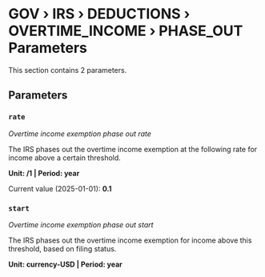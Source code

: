 # GOV › IRS › DEDUCTIONS › OVERTIME_INCOME › PHASE_OUT Parameters

This section contains 2 parameters.

## Parameters

### `rate`
*Overtime income exemption phase out rate*

The IRS phases out the overtime income exemption at the following rate for income above a certain threshold.

**Unit: /1 | Period: year**

Current value (2025-01-01): **0.1**


### `start`
*Overtime income exemption phase out start*

The IRS phases out the overtime income exemption for income above this threshold, based on filing status.

**Unit: currency-USD | Period: year**

